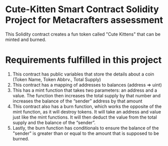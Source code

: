 # Cute-Kitten Smart Contract Solidity Project for Metacrafters assessment
This Solidity contract creates a fun token called "Cute Kittens" that can be minted and burned.

# Requirements fulfilled in this project
1. This contract has public variables that store the details about a coin (Token Name, Token Abbrv., Total Supply)
2. This contract has a mapping of addresses to balances (address => uint)
3. This has a mint function that takes two parameters: an address and a value. The function then increases the total supply by that number and increases the balance of the “sender” address by that amount
4. This contract also has a burn function, which works the opposite of the mint function, as it will destroy tokens. It will take an address and value just like the mint functions. It will then deduct the value 
   from the total supply and the balance of the “sender”.
5. Lastly, the burn function has conditionals to ensure the balance of the "sender" is greater than or equal to the amount that is supposed to be burned.
